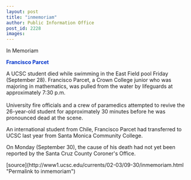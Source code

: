 ```yaml
---
layout: post
title: "inmemoriam"
author: Public Information Office
post_id: 2228
images:
---
```


<p class="pagehead">
  In Memoriam
</p>
<p>
  <font color="#0033CC"><b>Francisco Parcet</b></font><br>
</p>
<p>
  A UCSC student died while swimming in the East Field pool Friday (September 28). Francisco Parcet, a Crown College junior who was majoring in mathematics, was pulled from the water by lifeguards at approximately 7:30 p.m.<br>
  <br>
  University fire officials and a crew of paramedics attempted to revive the 26-year-old student for approximately 30 minutes before he was pronounced dead at the scene.<br>
</p>
<p>
  An international student from Chile, Francisco Parcet had transferred to UCSC last year from Santa Monica Community College.
</p>
<p>
  On Monday (September 30), the cause of his death had not yet been reported by the Santa Cruz County Coroner's Office.
</p>
<p>

</p>
[source](http://www1.ucsc.edu/currents/02-03/09-30/inmemoriam.html "Permalink to inmemoriam")
